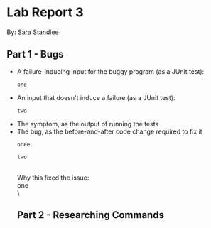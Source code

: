 # Lab Report 3
By: Sara Standlee
## Part 1 - Bugs
* A failure-inducing input for the buggy program (as a JUnit test):
  ```
  one
  ```
* An input that doesn't induce a failure (as a JUnit test):
  ```
  two
  ```
* The symptom, as the output of running the tests
* The bug, as the before-and-after code change required to fix it
  ```
  onee
  ```
  ```
  two
  ```
  \
Why this fixed the issue: \
one
\
\
  ## Part 2 - Researching Commands
